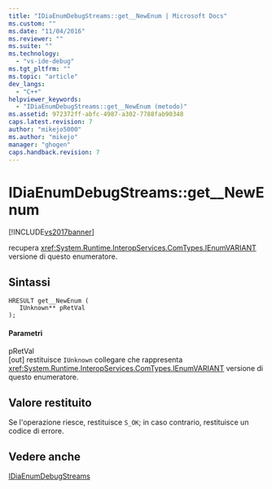 ```yaml
---
title: "IDiaEnumDebugStreams::get__NewEnum | Microsoft Docs"
ms.custom: ""
ms.date: "11/04/2016"
ms.reviewer: ""
ms.suite: ""
ms.technology: 
  - "vs-ide-debug"
ms.tgt_pltfrm: ""
ms.topic: "article"
dev_langs: 
  - "C++"
helpviewer_keywords: 
  - "IDiaEnumDebugStreams::get__NewEnum (metodo)"
ms.assetid: 972372ff-abfc-4987-a302-7788fab90348
caps.latest.revision: 7
author: "mikejo5000"
ms.author: "mikejo"
manager: "ghogen"
caps.handback.revision: 7
---
```

# IDiaEnumDebugStreams::get__NewEnum
[!INCLUDE[vs2017banner](../../code-quality/includes/vs2017banner.md)]

recupera <xref:System.Runtime.InteropServices.ComTypes.IEnumVARIANT> versione di questo enumeratore.  
  
## Sintassi  
  
```cpp#  
HRESULT get__NewEnum (   
   IUnknown** pRetVal  
);  
```  
  
#### Parametri  
 pRetVal  
 \[out\]  restituisce `IUnknown` collegare che rappresenta  <xref:System.Runtime.InteropServices.ComTypes.IEnumVARIANT> versione di questo enumeratore.  
  
## Valore restituito  
 Se l'operazione riesce, restituisce `S_OK`; in caso contrario, restituisce un codice di errore.  
  
## Vedere anche  
 [IDiaEnumDebugStreams](../../debugger/debug-interface-access/idiaenumdebugstreams.md)